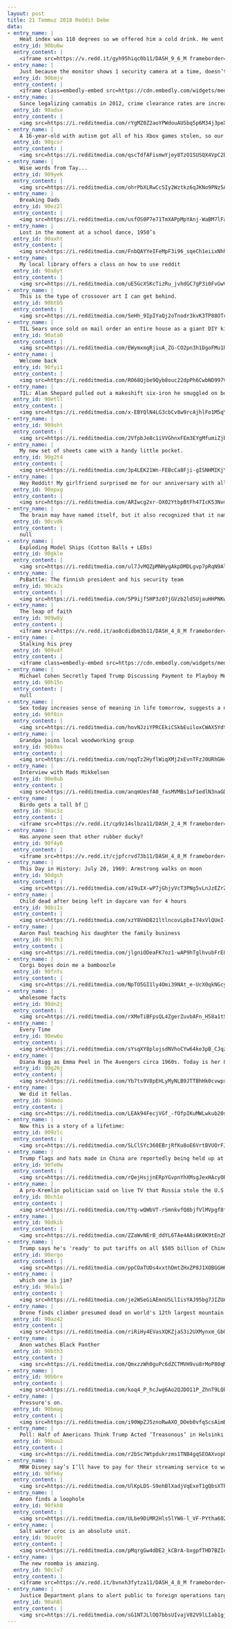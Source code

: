 ```yaml
---
layout: post
title: 21 Temmuz 2018 Reddit Debe
data:
- entry_name: |
    Heat index was 110 degrees so we offered him a cold drink. He went for a full body soak instead
  entry_id: 90bu6w
  entry_content: |
    <iframe src=https://v.redd.it/gyh95hiqc0b11/DASH_9_6_M frameborder=0></iframe>
- entry_name: |
    Just because the monitor shows 1 security camera at a time, doesn’t mean they aren’t all recording.
  entry_id: 90bmjv
  entry_content: |
    <iframe class=embedly-embed src=https://cdn.embedly.com/widgets/media.html?src=https%3A%2F%2Fgfycat.com%2Fifr%2FNiftyShockingAuk&url=https%3A%2F%2Fgfycat.com%2FNiftyShockingAuk&image=https%3A%2F%2Fthumbs.gfycat.com%2FNiftyShockingAuk-size_restricted.gif&key=522baf40bd3911e08d854040d3dc5c07&type=text%2Fhtml&schema=gfycat width=480 height=432 scrolling=no frameborder=0 allow=autoplay; fullscreen allowfullscreen=true></iframe>
- entry_name: |
    Since legalizing cannabis in 2012, crime clearance rates are increasing faster in Washington and Colorado than the rest of country, suggesting that legalization may free police to focus on more serious crimes.
  entry_id: 90adse
  entry_content: |
    <img src=https://i.redditmedia.com/rYgMZ0Z2aoYPWdouAUSbq5p6M34j3peXVI3aZZEpx-I.jpg?s=897317d4ab1e4e9f09bd9b0bc713617d frameborder=0>
- entry_name: |
    A 16-year-old with autism got all of his Xbox games stolen, so our local sheriffs office pitched in to buy him some new games
  entry_id: 90gcsr
  entry_content: |
    <img src=https://i.redditmedia.com/qscTdfAFismwYjey8TzO1SUSQX4VpC2boilzKde-gBA.jpg?s=33327a7dd9aa0a799472b7785402fb79 frameborder=0>
- entry_name: |
    Wise words from Tay...
  entry_id: 909yek
  entry_content: |
    <img src=https://i.redditmedia.com/ohrPbXLRwCcSIy2Wztkz6qJKNo9PNz5AeZdfhbNzd-Q.jpg?s=0eaa95fa0da88d8b0d2120c6f082fae5 frameborder=0>
- entry_name: |
    Breaking Dads
  entry_id: 90ez2l
  entry_content: |
    <img src=https://i.redditmedia.com/usfOS0P7e71TmXAPpMpYAnj-WaBM7lFag5Pz7ohwX2k.jpg?s=5a89ffae634164105dabf1f84283a385 frameborder=0>
- entry_name: |
    Lost in the moment at a school dance, 1950’s
  entry_id: 90axht
  entry_content: |
    <img src=https://i.redditmedia.com/FnbQAYYeIFeMpF3i96_sqeCh1eiixNhhw9JPTiDKvJw.jpg?s=53d8e8fbb826009e95026e1a4723d71a frameborder=0>
- entry_name: |
    My local library offers a class on how to use reddit
  entry_id: 90a8yt
  entry_content: |
    <img src=https://i.redditmedia.com/uE5GcXSKcTizRu_jvhdGC7gP3i0FvGwV7WinqlLDD8M.jpg?s=9939d18124080fc526a1ee8a838f53e5 frameborder=0>
- entry_name: |
    This is the type of crossover art I can get behind.
  entry_id: 90btb5
  entry_content: |
    <img src=https://i.redditmedia.com/5eHh_9IpIYaQj2oTnodr3kvK3TP88OTr4N_OEg-CoXo.jpg?s=1cf4733a944a96e0eda5b353a172f8d2 frameborder=0>
- entry_name: |
    TIL Sears once sold on mail order an entire house as a giant DIY kit. There were over 370 home designs, and the house had over 30,000 parts worth 25 tons. Sears claimed a man of “average” abilities could assemble it in 90 days.
  entry_id: 90ata0
  entry_content: |
    <img src=https://i.redditmedia.com/EWymxmgRjiuA_ZG-CO2pn3h1DgoFMu1hZZhkh0ZaGV4.jpg?s=d6439068eaa29bcb0c33b22f40347c6c frameborder=0>
- entry_name: |
    Welcome back
  entry_id: 90fyi1
  entry_content: |
    <img src=https://i.redditmedia.com/RO68Qjbe9Qyb8ouc22dpPh6CwbND997VLl0OApA0EXg.jpg?s=625fb55e5755e2b1479c8bd9a8d448a2 frameborder=0>
- entry_name: |
    TIL: Alan Shepard pulled out a makeshift six-iron he smuggled on board Apollo 14 and hit two golf balls on the lunar surface, becoming the first -- and only -- person to play golf anywhere other than Earth.
  entry_id: 90etll
  entry_content: |
    <img src=https://i.redditmedia.com/x-EBYQlN4LG3cbCv8w9rcAjhlFo1M5qYpcGhGwK4ItA.jpg?s=07bea0a16f2d079feb0f47df21e8fa90 frameborder=0>
- entry_name: |
  entry_id: 909sht
  entry_content: |
    <img src=https://i.redditmedia.com/2VfpbJe8c1iVVGhnxFEm3EYgMfumiZjb85YK1JUuSCQ.png?s=a089105c9f730aaa08a17a67ad98f464 frameborder=0>
- entry_name: |
    My new set of sheets came with a handy little pocket.
  entry_id: 90g2t4
  entry_content: |
    <img src=https://i.redditmedia.com/3p4LEK21Wn-FEBcCa8Fji-gISNHMIKjY6e373D2x8Go.jpg?s=1b5aaf0154c9e429c95b7b281dd8fca6 frameborder=0>
- entry_name: |
    Hey Reddit! My girlfriend surprised me for our anniversary with all the original Pokémon Cards in this awesome homemade frame!
  entry_id: 90epxg
  entry_content: |
    <img src=https://i.redditmedia.com/ARIwcg2xr-OX02YtbpBtFh47IcK53NvmAsi9WHIDi3Y.jpg?s=f4ea7977ec7320ef49323074dd212f73 frameborder=0>
- entry_name: |
    The brain may have named itself, but it also recognized that it named itself and was surprised when it realized that.
  entry_id: 90cvdk
  entry_content: |
    null
- entry_name: |
    Exploding Model Ships (Cotton Balls + LEDs)
  entry_id: 90gkle
  entry_content: |
    <img src=https://i.redditmedia.com/ul7JvMQZpMNHygAkpDMDLgvp7pRqN9AlFmAQQD1reio.jpg?s=8d3714dd7b0059fec788b0294382c2b0 frameborder=0>
- entry_name: |
    PsBattle: The finnish president and his security team
  entry_id: 90ca2x
  entry_content: |
    <img src=https://i.redditmedia.com/5P9ijfSHP3z07jGVzb2ldSUjauHHPNKwUW0izm98k94.jpg?s=886265f1b011719f71f2ac28b2e2da55 frameborder=0>
- entry_name: |
    The leap of faith
  entry_id: 909w8y
  entry_content: |
    <iframe src=https://v.redd.it/ao8cdidbm3b11/DASH_4_8_M frameborder=0></iframe>
- entry_name: |
    Stalking his prey
  entry_id: 909v4f
  entry_content: |
    <iframe class=embedly-embed src=https://cdn.embedly.com/widgets/media.html?src=https%3A%2F%2Fgfycat.com%2Fifr%2FLinedDarkArkshell&url=https%3A%2F%2Fgfycat.com%2FLinedDarkArkshell&image=https%3A%2F%2Fthumbs.gfycat.com%2FLinedDarkArkshell-size_restricted.gif&key=522baf40bd3911e08d854040d3dc5c07&type=text%2Fhtml&schema=gfycat width=600 height=600 scrolling=no frameborder=0 allow=autoplay; fullscreen allowfullscreen=true></iframe>
- entry_name: |
    Michael Cohen Secretly Taped Trump Discussing Payment to Playboy Model
  entry_id: 90h15n
  entry_content: |
    null
- entry_name: |
    Sex today increases sense of meaning in life tomorrow, suggests a new study (N=152), which found that having sex on one day was associated with more positive mood states the following day, and also a greater feeling that life is meaningful.
  entry_id: 90f0in
  entry_content: |
    <img src=https://i.redditmedia.com/hovNJziYPRCEkiCSkbEuiloxCWAX5YdtsOyCheuaiNQ.jpg?s=405b9a21919eee6cbe767536c071cc35 frameborder=0>
- entry_name: |
    Grandpa joins local woodworking group
  entry_id: 90b9as
  entry_content: |
    <img src=https://i.redditmedia.com/nqqTz2HyflWiqXMj2xEvnTFzJ0URhGH4kYBdIO28kEc.jpg?s=002fdc25bb3d469714eb65e7ce1585b5 frameborder=0>
- entry_name: |
    Interview with Mads Mikkelsen
  entry_id: 90e8ub
  entry_content: |
    <img src=https://i.redditmedia.com/anqmUesfA0_fasMVMBs1xF1edlN3naGDb8yAgEB6EUk.jpg?s=fafc5b5ef38d572ce47399a062f5b0d9 frameborder=0>
- entry_name: |
    Birdo gets a tall bf 🤗
  entry_id: 90ac3z
  entry_content: |
    <iframe src=https://v.redd.it/cp9z14slbza11/DASH_2_4_M frameborder=0></iframe>
- entry_name: |
    Has anyone seen that other rubber ducky?
  entry_id: 90f4y6
  entry_content: |
    <iframe src=https://v.redd.it/cjpfcrvd73b11/DASH_4_8_M frameborder=0></iframe>
- entry_name: |
    This Day in History: July 20, 1969: Armstrong walks on moon
  entry_id: 90dgsh
  entry_content: |
    <img src=https://i.redditmedia.com/aI9uIX-wP7jGhjyVcT3PNg5vLnJzEZrZc2gRtYKswqE.jpg?s=3c350e8e6599087d743f14a3a77aa129 frameborder=0>
- entry_name: |
    Child dead after being left in daycare van for 4 hours
  entry_id: 90bi1s
  entry_content: |
    <img src=https://i.redditmedia.com/xzY8VmD821ltlncovLpbxI74xVlQUeI-rpotEUCScZs.jpg?s=d0d1429307de1942b680f32b9c61c5ff frameborder=0>
- entry_name: |
    Aaron Paul teaching his daughter the family business
  entry_id: 90c7h3
  entry_content: |
    <img src=https://i.redditmedia.com/jlgniODeaFK7oz1-wAP9hTglhvubFrE8hXNFcWYisZ4.jpg?s=c40ac3891af23a1f58fb44d9df5ed46e frameborder=0>
- entry_name: |
    Corgi boyes doin me a bamboozle
  entry_id: 90fnfs
  entry_content: |
    <img src=https://i.redditmedia.com/NpTO5GI1ly4Omi39NAt_e-UcX0qkNGcy6LgOlpB4bpA.png?s=c7a33b6ca63984047aa2c8dba6a241cd frameborder=0>
- entry_name: |
    wholesome facts
  entry_id: 90dn2j
  entry_content: |
    <img src=https://i.redditmedia.com/rXMeTiBFpsQL4ZgerZuvbAFn_H58a1tSQvlfNkGInhk.jpg?s=0d7ba7cb4e5c5f4030fb2404f840fef7 frameborder=0>
- entry_name: |
    Every Time
  entry_id: 90ew6o
  entry_content: |
    <img src=https://i.redditmedia.com/sYsqXY8plojsdNVhoCYw64ke3pB_CJqzwHYTpWvPS4A.jpg?s=09ff147da194aa2276dd5a102d865ee9 frameborder=0>
- entry_name: |
    Diana Rigg as Emma Peel in The Avengers circa 1960s. Today is her 80th birthday, most of you know her as Olenna Tyrell, the queen of thorns in Game of Thrones
  entry_id: 90g26j
  entry_content: |
    <img src=https://i.redditmedia.com/Yb7ts9V8pEHLyMyNLB9JTTBhHk0cvwpxQpYSiL6KbRY.jpg?s=7bb0530c4a084e7115b1e2554531bcd4 frameborder=0>
- entry_name: |
    We did it fellas.
  entry_id: 90dmdo
  entry_content: |
    <img src=https://i.redditmedia.com/LEAk94FecjVGf_-fOfpIKuMWLwkub20s56WUn_0ksPk.jpg?s=7a9557b64dbd7b835ff5e9f6f3b3794f frameborder=0>
- entry_name: |
    Now this is a story of a lifetime:
  entry_id: 909zlc
  entry_content: |
    <img src=https://i.redditmedia.com/SLClSYc360EBrjRfKu8oE6VrtBVUOrFJZiCq9rdy460.jpg?s=0afdafba18a6f12fff032c6d95367873 frameborder=0>
- entry_name: |
    Trump flags and hats made in China are reportedly being held up at customs as trade war heats up
  entry_id: 90fe0w
  entry_content: |
    <img src=https://i.redditmedia.com/rQejHsjjnERpYGvpnYhXMsgJexHAcyOP23fk0ZUXsvY.jpg?s=27afca46323da370ca85abc97f0880b5 frameborder=0>
- entry_name: |
    A pro-Kremlin politician said on live TV that Russia stole the U.S. presidency
  entry_id: 90ch1o
  entry_content: |
    <img src=https://i.redditmedia.com/tYg-wQWbVT-rSmnkvfQ8bjfVlMVpgf8fdDKB3kV0yVw.jpg?s=99378154eeb42159efff20ff0993cdd5 frameborder=0>
- entry_name: |
  entry_id: 90dkib
  entry_content: |
    <img src=https://i.redditmedia.com/ZZaWvNErB_ddYL6TAe4A8i6K0K9tEn2Ndb24lnRqYeM.jpg?s=5eb2d2fe77c4d53af2fbfe371696b7ca frameborder=0>
- entry_name: |
    Trump says he's 'ready' to put tariffs on all $505 billion of Chinese goods imported to the US
  entry_id: 90ergo
  entry_content: |
    <img src=https://i.redditmedia.com/ppCOaTUDs4xxthDmtZHxZP8J1XOBGGH6o5fUGMdz4B4.jpg?s=c300a7677e778d6e28989dde37b4b831 frameborder=0>
- entry_name: |
    which one is jim?
  entry_id: 90alu1
  entry_content: |
    <img src=https://i.redditmedia.com/je2WSeGiAEmnU5LlIisYAJ95bg7JIZUAK8zpjvPTPeE.jpg?s=5119480ca2f7551e66d506ef97724b55 frameborder=0>
- entry_name: |
    Drone finds climber presumed dead on world's 12th largest mountain
  entry_id: 90az42
  entry_content: |
    <img src=https://i.redditmedia.com/riRiHy4EVasXQKZjaS3i2UXMynxm_GbQHwJG2F8xLNE.jpg?s=ec50f47c10e517534076c602e76061fd frameborder=0>
- entry_name: |
    Anon watches Black Panther
  entry_id: 90bth3
  entry_content: |
    <img src=https://i.redditmedia.com/QmxzzWh0guPc6dZCTMVH9vu8rMoP80qM8LBP8yKLWgg.jpg?s=2b7bd0591b03bbafcae926e143d44fe2 frameborder=0>
- entry_name: |
  entry_id: 90bbre
  entry_content: |
    <img src=https://i.redditmedia.com/koq4_P_hcJwg6Ao2QJDO11P_ZhnT9LQkLQLVtxSe91k.jpg?s=724418a745d0943f0fc654c53df369a1 frameborder=0>
- entry_name: |
    Pressure's on.
  entry_id: 90bmag
  entry_content: |
    <img src=https://i.redditmedia.com/i90WpZJ5znoRwAXO_DOeb0vfqScsAimBCPR1i1_CVuc.png?s=191beba083fefadca32051af8ea7f633 frameborder=0>
- entry_name: |
    Poll: Half of Americans Think Trump Acted ‘Treasonous’ in Helsinki
  entry_id: 90buu2
  entry_content: |
    <img src=https://i.redditmedia.com/r2bSc7Wtpdukrzms1TNB4gqSEOAXvop8BSfFQKZ2MMc.jpg?s=8bc971923a26f03d0b899802c2f925ee frameborder=0>
- entry_name: |
    MRW Disney say’s I’ll have to pay for their streaming service to watch The Clone Wars
  entry_id: 90fk6y
  entry_content: |
    <img src=https://i.redditmedia.com/UlKpLDS-S9ehBlXadjVqExeT1gQbsXTFoFB8Y3g5jdM.jpg?s=7507a41cb0ddfb9b82128bab88ef9100 frameborder=0>
- entry_name: |
    Anon finds a loophole
  entry_id: 90fkh8
  entry_content: |
    <img src=https://i.redditmedia.com/ULbe9DiMR2Hls5lYW6-l_VF-PYtha602zAA7M9TnUtc.jpg?s=4373eded4efae2fac7cbb660ab3a0785 frameborder=0>
- entry_name: |
    Salt water croc is an absolute unit.
  entry_id: 90ao9t
  entry_content: |
    <img src=https://i.redditmedia.com/pMqrgGw4dDE2_kCBrA-bxgpfTHD7BZIeqLYtpb97rVI.jpg?s=0c35039a90593c242f2690a9aed0c2d5 frameborder=0>
- entry_name: |
    The new roomba is amazing.
  entry_id: 90clv7
  entry_content: |
    <iframe src=https://v.redd.it/bvnxh3fytza11/DASH_4_8_M frameborder=0></iframe>
- entry_name: |
    Justice Department plans to alert public to foreign operations targeting U.S. democracy
  entry_id: 90ah8l
  entry_content: |
    <img src=https://i.redditmedia.com/sG1NTJLlOQ7bbsUIvajV82V9lLIab1gj71FzWWp9xmc.jpg?s=b2186768efab320ac162ea604a57c70b frameborder=0>
---
```


